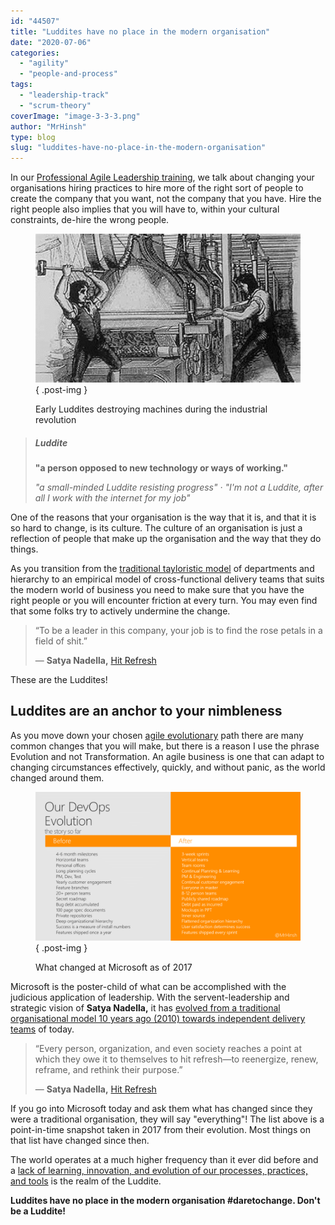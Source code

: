 ```yaml
---
id: "44507"
title: "Luddites have no place in the modern organisation"
date: "2020-07-06"
categories: 
  - "agility"
  - "people-and-process"
tags: 
  - "leadership-track"
  - "scrum-theory"
coverImage: "image-3-3-3.png"
author: "MrHinsh"
type: blog
slug: "luddites-have-no-place-in-the-modern-organisation"
---
```


In our [Professional Agile Leadership training](https://nkdagility.com/training/courses/professional-agile-leadership-essentials-training/), we talk about changing your organisations hiring practices to hire more of the right sort of people to create the company that you want, not the company that you have. Hire the right people also implies that you will have to, within your cultural constraints, de-hire the wrong people.

<figure>

![](images/image-3-3-3.png)
{ .post-img }

<figcaption>

Early Luddites destroying machines during the industrial revolution

</figcaption>

</figure>

> ##### Luddite
> 
> ##### 
> 
> **"a person opposed to new technology or ways of working."**
> 
> _"a small-minded Luddite resisting progress" · "I'm not a Luddite, after all I work with the internet for my job"_

One of the reasons that your organisation is the way that it is, and that it is so hard to change, is its culture. The culture of an organisation is just a reflection of people that make up the organisation and the way that they do things.

As you transition from the [traditional tayloristic model](https://nkdagility.com/blog/the-tyranny-of-taylorism/) of departments and hierarchy to an empirical model of cross-functional delivery teams that suits the modern world of business you need to make sure that you have the right people or you will encounter friction at every turn. You may even find that some folks try to actively undermine the change.

> “To be a leader in this company, your job is to find the rose petals in a field of shit.”
> 
> ― **Satya Nadella,** [Hit Refresh](https://www.goodreads.com/work/quotes/51432387)

These are the Luddites!

## Luddites are an anchor to your nimbleness

As you move down your chosen [agile evolutionary](https://nkdagility.com/blog/agile-evolution) path there are many common changes that you will make, but there is a reason I use the phrase Evolution and not Transformation. An agile business is one that can adapt to changing circumstances effectively, quickly, and without panic, as the world changed around them.

<figure>

![](images/image-4-1280x720-4-4.png)
{ .post-img }

<figcaption>

What changed at Microsoft as of 2017

</figcaption>

</figure>

Microsoft is the poster-child of what can be accomplished with the judicious application of leadership. With the servent-leadership and strategic vision of **Satya Nadella,** it has [evolved from a traditional organisational model 10 years ago (2010) towards independent delivery teams](https://www.forbes.com/sites/stevedenning/2015/10/27/surprise-microsoft-is-agile/) of today.

> “Every person, organization, and even society reaches a point at which they owe it to themselves to hit refresh—to reenergize, renew, reframe, and rethink their purpose.”
> 
> ― **Satya Nadella,** [Hit Refresh](https://www.goodreads.com/work/quotes/51432387)

If you go into Microsoft today and ask them what has changed since they were a traditional organisation, they will say "everything"! The list above is a point-in-time snapshot taken in 2017 from their evolution. Most things on that list have changed since then.

The world operates at a much higher frequency than it ever did before and a [lack of learning, innovation, and evolution of our processes, practices, and tools](https://nkdagility.com/blog/bureaucracy-is-the-enemy-of-agility/) is the realm of the Luddite.

**Luddites have no place in the modern organisation #daretochange. Don't be a Luddite!**



